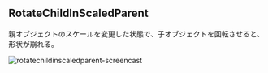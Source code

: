 ## RotateChildInScaledParent

親オブジェクトのスケールを変更した状態で、子オブジェクトを回転させると、形状が崩れる。

![rotatechildinscaledparent-screencast](https://cloud.githubusercontent.com/assets/134377/26586887/958c0c4a-458b-11e7-9125-f1b900d58a0e.gif)
